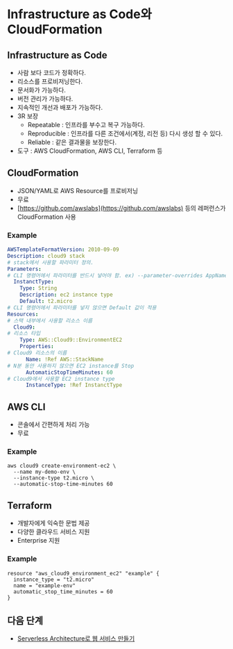 # Infrastructure as Code와 CloudFormation

## Infrastructure as Code

- 사람 보다 코드가 정확하다.
- 리소스를 프로비저닝한다.
- 문서화가 가능하다.
- 버전 관리가 가능하다.
- 지속적인 개선과 배포가 가능하다.
- 3R 보장
  - Repeatable : 인프라를 부수고 복구 가능하다.
  - Reproducible : 인프라를 다른 조건에서(계정, 리전 등) 다시 생성 할 수 있다.
  - Reliable : 같은 결과물을 보장한다.
- 도구 : AWS CloudFormation, AWS CLI, Terraform 등

## CloudFormation

- JSON/YAML로 AWS Resource를 프로비저닝
- 무료
- [https://github.com/awslabs](https://github.com/awslabs) 등의 레퍼런스가 CloudFormation 사용

### Example
```yaml
AWSTemplateFormatVersion: 2010-09-09
Description: cloud9 stack
# stack에서 사용할 파라미터 정의.
Parameters:
# CLI 명령어에서 파라미터를 반드시 넣어야 함. ex) --parameter-overrides AppName=serverless-hands-on
  InstanctType: 
    Type: String
    Description: ec2 instance type
    Default: t2.micro
# CLI 명령어에서 파라미터를 넣지 않으면 Default 값이 적용
Resources:
# 스택 내부에서 사용할 리소스 이름
  Cloud9:
# 리소스 타입  
    Type: AWS::Cloud9::EnvironmentEC2
    Properties:
# Cloud9 리소스의 이름    
      Name: !Ref AWS::StackName
# N분 동안 사용하지 않으면 EC2 instance를 Stop
      AutomaticStopTimeMinutes: 60
# Cloud9에서 사용할 EC2 instance type
      InstanceType: !Ref InstanctType
```

## AWS CLI

  - 콘솔에서 간편하게 처리 가능
  - 무료

### Example
```
aws cloud9 create-environment-ec2 \
  --name my-demo-env \
  --instance-type t2.micro \
  --automatic-stop-time-minutes 60
```

## Terraform

  - 개발자에게 익숙한 문법 제공
  - 다양한 클라우드 서비스 지원
  - Enterprise 지원

### Example
```
resource "aws_cloud9_environment_ec2" "example" {
  instance_type = "t2.micro"
  name = "example-env"
  automatic_stop_time_minutes = 60
}
```

## 다음 단계
- [Serverless Architecture로 웹 서비스 만들기](../web)